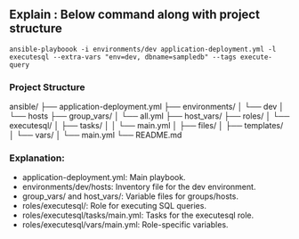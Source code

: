## Explain : Below command along with project structure

```
ansible-playboook -i environments/dev application-deployment.yml -l executesql --extra-vars "env=dev, dbname=sampledb" --tags execute-query
```

### Project Structure
ansible/
├── application-deployment.yml
├── environments/
│   └── dev
│       └── hosts
├── group_vars/
│   └── all.yml
├── host_vars/
├── roles/
│   └── executesql/
│       ├── tasks/
│       │   └── main.yml
│       ├── files/
│       ├── templates/
│       └── vars/
│           └── main.yml
└── README.md


### Explanation:

- application-deployment.yml: Main playbook.
- environments/dev/hosts: Inventory file for the dev environment.
- group_vars/ and host_vars/: Variable files for groups/hosts.
- roles/executesql/: Role for executing SQL queries.
- roles/executesql/tasks/main.yml: Tasks for the executesql role.
- roles/executesql/vars/main.yml: Role-specific variables.